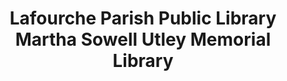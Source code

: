 ---
layout: repo
title: "Lafourche Parish Public Library Martha Sowell Utley Memorial Library"
id: 25585
permalink: repos/25585/
---